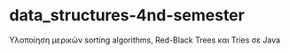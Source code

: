 # data_structures-4nd-semester
Υλοποίηση μερικών sorting algorithms, Red-Black Trees και Tries σε Java

